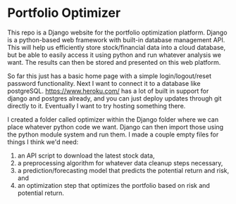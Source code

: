 # Portfolio Optimizer

This repo is a Django website for the portfolio optimization platform. Django is a python-based web framework with built-in database management API. This will help us efficiently store stock/financial data into a cloud database, but be able to easily access it using python and run whatever analysis we want. The results can then be stored and presented on this web platform.

So far this just has a basic home page with a simple login/logout/reset password functionality. Next I want to connect it to a database like postgreSQL. https://www.heroku.com/ has a lot of built in support for django and postgres already, and you can just deploy updates through git directly to it. Eventually I want to try hosting something there.

I created a folder called optimizer within the Django folder where we can place whatever python code we want. Django can then import those using the python module system and run them. I made a couple empty files for things I think we'd need:

1. an API script to download the latest stock data, 
2. a preprocessing algorithm for whatever data cleanup steps necessary, 
3. a prediction/forecasting model that predicts the potential return and risk, and 
4. an optimization step that optimizes the portfolio based on risk and potential return.

